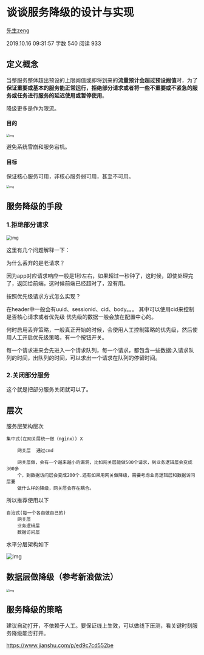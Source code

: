 # 谈谈服务降级的设计与实现

[先生zeng](https://www.jianshu.com/u/1298dadbf06a)

2019.10.16 09:31:57 字数 540 阅读 933

## 定义概念

当整服务整体超出预设的上限阙值或即将到来的**流量预计会超过预设阙值**时，为了**保证重要或基本的服务能正常运行，拒绝部分请求或者将一些不重要或不紧急的服务或任务进行服务的延迟使用或暂停使用**。

降级更多是作为限流。

#### 目的

<img src="https://upload-images.jianshu.io/upload_images/4017523-47d5ad487b40d73c?imageMogr2/auto-orient/strip|imageView2/2/w/555/format/webp" alt="img" style="zoom:50%;" />

避免系统雪崩和服务宕机。

#### 目标

保证核心服务可用，非核心服务弱可用，甚至不可用。

<img src="https://upload-images.jianshu.io/upload_images/4017523-acb6b3f43f4545b0?imageMogr2/auto-orient/strip|imageView2/2/w/780/format/webp" alt="img" style="zoom:50%;" />

## 服务降级的手段

### 1.拒绝部分请求

<img src="https://upload-images.jianshu.io/upload_images/4017523-326e7feecf5fb728?imageMogr2/auto-orient/strip|imageView2/2/w/659/format/webp" alt="img" style="zoom: 80%;" />

这里有几个问题解释一下：

为什么丢弃的是老请求？

因为app对应请求响应一般是1秒左右，如果超过一秒钟了，这时候，即使处理完了，返回给前端，这时候前端已经超时了，没有用。

按照优先级请求方式怎么实现？

在header中一般会有uuid、sessionid、cid、body。。。 其中可以使用cid来控制是否核心请求或者优先级 优先级的数据一般会放在配置中心的。

何时启用丢弃策略，一般真正开始的时候，会使用人工控制策略的优先级，然后使用人工开启优先级策略，有一个按钮开关。

每一个请求进来会先进入一个请求队列，每一个请求，都包含一些数据:入请求队列的时间，出队列的时间，可以求出一个请求在队列的停留时间。

### 2.关闭部分服务

这个就是把部分服务关闭就可以了。

## 层次

服务层架构层次



```undefined
集中式(在网关层统一做（nginx）) X
    
    网关层  通过cmd
    
    网关层做，会有一个越来越小的漏洞，比如网关层能做500个请求，到业务逻辑层会变成300多
    个，到数据访问层会变成200个.还有如果用网关做降级，需要考虑业务逻辑层和数据访问层要
    做什么样的降级，网关层会存在耦合。
```

所以推荐使用以下



```undefined
自治式(每一个各自做自己的)  
    网关层
    业务逻辑层
    数据访问层
```

水平分层架构如下

![img](https://upload-images.jianshu.io/upload_images/4017523-ae7d482a0175a3bf?imageMogr2/auto-orient/strip|imageView2/2/w/320/format/webp)

## 数据层做降级（参考新浪做法）

<img src="https://upload-images.jianshu.io/upload_images/4017523-6c3f6fdcfcc3a770?imageMogr2/auto-orient/strip|imageView2/2/w/555/format/webp" alt="img" style="zoom:50%;" />

## 服务降级的策略

建议自动打开，不依赖于人工。要保证线上生效，可以做线下压测，看关键时刻服务降级能否打开。



https://www.jianshu.com/p/ed9c7cd552be